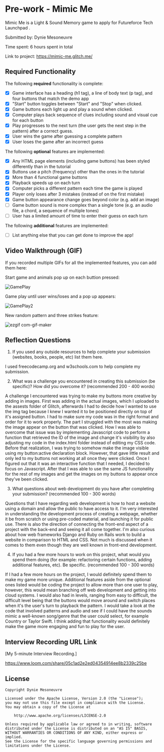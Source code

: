 # Pre-work - Mimic Me

Mimic Me is a Light & Sound Memory game to apply for Futureforce Tech Launchpad . 

Submitted by: Dynie Mesoneuvre

Time spent: 6 hours spent in total

Link to project: https://mimic-me.glitch.me/

## Required Functionality

The following **required** functionality is complete:

* [x] Game interface has a heading (h1 tag), a line of body text (p tag), and four buttons that match the demo app
* [x] "Start" button toggles between "Start" and "Stop" when clicked. 
* [x] Game buttons each light up and play a sound when clicked. 
* [x] Computer plays back sequence of clues including sound and visual cue for each button
* [x] Play progresses to the next turn (the user gets the next step in the pattern) after a correct guess. 
* [x] User wins the game after guessing a complete pattern
* [x] User loses the game after an incorrect guess

The following **optional** features are implemented:

* [x] Any HTML page elements (including game buttons) has been styled differently than in the tutorial
* [x] Buttons use a pitch (frequency) other than the ones in the tutorial
* [x] More than 4 functional game buttons
* [x] Playback speeds up on each turn
* [x] Computer picks a different pattern each time the game is played
* [x] Player only loses after 3 mistakes (instead of on the first mistake)
* [x] Game button appearance change goes beyond color (e.g. add an image)
* [ ] Game button sound is more complex than a single tone (e.g. an audio file, a chord, a sequence of multiple tones)
* [ ] User has a limited amount of time to enter their guess on each turn

The following **additional** features are implemented:

- [ ] List anything else that you can get done to improve the app!

## Video Walkthrough (GIF)

If you recorded multiple GIFs for all the implemented features, you can add them here:

Start game and animals pop up on each buttion pressed:

![GamePlay](https://user-images.githubusercontent.com/102767729/164792596-26bd576a-bb79-4e73-90cc-c66db1cd2189.gif)

Game play until user wins/loses and a pop up appears:

![GamePlay2](https://user-images.githubusercontent.com/102767729/164792622-cc2e82d6-788c-4c1d-8726-ecb5a856fd90.gif)

New random pattern and three strikes feature:

![ezgif com-gif-maker](https://user-images.githubusercontent.com/102767729/164793941-c29b5559-3702-4678-a407-9a7fddf39330.gif)


## Reflection Questions
1. If you used any outside resources to help complete your submission (websites, books, people, etc) list them here. 

I used freecodecamp.org and w3schools.com to help complete my submission.

2. What was a challenge you encountered in creating this submission (be specific)? How did you overcome it? (recommended 200 - 400 words) 

A challenge I encountered was trying to make my buttons more creative by adding in images. First was adding in the actual images, which I uploaded to the assests folder of Glitch, afterwards I had to decide how I wanted to use the img tag because I knew I wanted it to be positioned directly on top of it's assigned button. I had to make sure my code was in the right format and order for it to work properly. The part I struggled with the most was making the image appear on the button that was clicked. How I was able to overcome that issue was by implementing Javascript code to perform a function that retrieved the ID of the image and change it's visibility by also adjusting my code in the index.html folder instead of editing my CSS code. Before that realization, I was trying to somehow make the image visible using my button:active declaration block. However, that gave little result and only led to my buttons not working at all once they were clicked. Once I figured out that it was an interactive function that I needed, I decided to focus on Javascript. After that I was able to use the same JS functionality for the rest of my images and get the images on my buttons to appear once they've been clicked.

3. What questions about web development do you have after completing your submission? (recommended 100 - 300 words) 

Questions that I have regarding web development is how to host a website using a domain and allow the public to have access to it. I'm very interested in understanding the development process of creating a webpage, whether it be from scratch or using pre-coded material, and launching it for public use. There is also the direction of connecting the front-end aspect of a project with the back-end and seeing it all come together. I'm also curious about how web frameworks Django and Ruby on Rails work to build a website in comparison to HTML and CSS. Not much is discussed when it comes to them even though they are well known in front-end development.

4. If you had a few more hours to work on this project, what would you spend them doing (for example: refactoring certain functions, adding additional features, etc). Be specific. (recommended 100 - 300 words) 

If I had a few more hours on the project, I would definitely spend them to make my game more unique. Additional features aside from the optional ones listed would be coding the project to allow more than one user to play, however, this would mean branching off web development and getting into cloud systems. I would also had in levels, ranging from easy to difficult, the difficult level being that the buttons would move around and switch places when it's the user's turn to playback the pattern. I would take a look at the code that involved patterns and audio and see if I could have the sounds mimic a well-known song/genre that the user could select, for example Country or Taylor Swift. I think adding that functionality would definitely make the game more engaging and fun to play for the user.



## Interview Recording URL Link

[My 5-minute Interview Recording.]

https://www.loom.com/share/05c1ad2e2ed04354914ee8b2339c25be


## License

    Copyright Dynie Mesoneuvre

    Licensed under the Apache License, Version 2.0 (the "License");
    you may not use this file except in compliance with the License.
    You may obtain a copy of the License at

        http://www.apache.org/licenses/LICENSE-2.0

    Unless required by applicable law or agreed to in writing, software
    distributed under the License is distributed on an "AS IS" BASIS,
    WITHOUT WARRANTIES OR CONDITIONS OF ANY KIND, either express or implied.
    See the License for the specific language governing permissions and
    limitations under the License.
